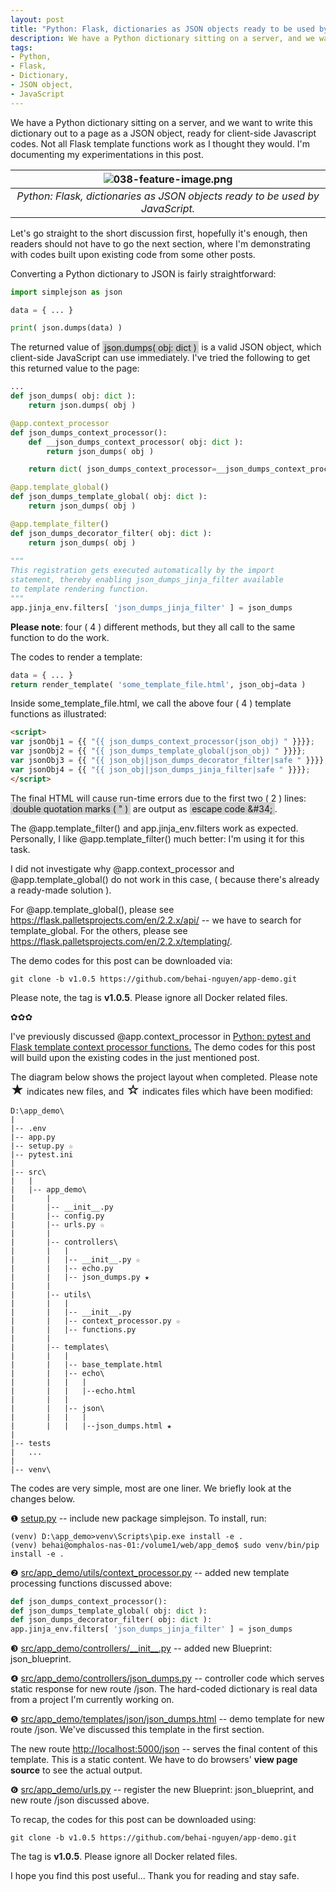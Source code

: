 ```yaml
---
layout: post
title: "Python: Flask, dictionaries as JSON objects ready to be used by JavaScript."
description: We have a Python dictionary sitting on a server, and we want to write this dictionary out to a page as a JSON object, ready for client-side Javascript codes. Not all Flask template functions work as I thought they would. I'm documenting my experimentations in this post.
tags:
- Python, 
- Flask, 
- Dictionary, 
- JSON object, 
- JavaScript
---
```


We have a Python dictionary sitting on a server, and we want to write this dictionary out to a page as a JSON object, ready for client-side Javascript codes. Not all Flask template functions work as I thought they would. I'm documenting my experimentations in this post.

| ![038-feature-image.png](https://behainguyen.files.wordpress.com/2022/09/038-feature-image.png) |
|:--:|
| *Python: Flask, dictionaries as JSON objects ready to be used by JavaScript.* |

Let's go straight to the short discussion first, hopefully it's enough, then readers should not have to go the next section, where I'm demonstrating with codes built upon existing code from some other posts.

Converting a 
<span class="keyword">
Python dictionary</span> to 
<span class="keyword">
JSON</span> is fairly straightforward:

```python
import simplejson as json

data = { ... }

print( json.dumps(data) )
```

The returned value of 
<span style="background-color:#d1d1d1;padding-top:0.125em;padding-right:0.25em;padding-bottom:0.125em;padding-left:0.25em;">
json.dumps( obj: dict )</span> is a valid 
<span class="keyword">
JSON object</span>, which client-side 
<span class="keyword">
JavaScript</span> can use immediately. I've tried the following
to get this returned value to the page:

```python
...
def json_dumps( obj: dict ):
    return json.dumps( obj )

@app.context_processor
def json_dumps_context_processor():
    def __json_dumps_context_processor( obj: dict ):
        return json_dumps( obj )

    return dict( json_dumps_context_processor=__json_dumps_context_processor )

@app.template_global()
def json_dumps_template_global( obj: dict ):
    return json_dumps( obj )

@app.template_filter()
def json_dumps_decorator_filter( obj: dict ):
    return json_dumps( obj )
	
"""
This registration gets executed automatically by the import 
statement, thereby enabling json_dumps_jinja_filter available
to template rendering function.
"""
app.jinja_env.filters[ 'json_dumps_jinja_filter' ] = json_dumps
```

**Please note**: four ( 4 ) different methods, but 
they all call to the same function to do the work.

The codes to render a template:

```python
data = { ... }
return render_template( 'some_template_file.html', json_obj=data )
```

Inside 
<span class="keyword">
some_template_file.html</span>, we call the above four ( 4 )
template functions as illustrated:

```html
<script>
var jsonObj1 = {{ "{{ json_dumps_context_processor(json_obj) " }}}};
var jsonObj2 = {{ "{{ json_dumps_template_global(json_obj) " }}}};
var jsonObj3 = {{ "{{ json_obj|json_dumps_decorator_filter|safe " }}}};
var jsonObj4 = {{ "{{ json_obj|json_dumps_jinja_filter|safe " }}}};
</script>
```

The final 
<span class="keyword">
HTML</span> will cause run-time errors due to the first two ( 2 ) 
lines: 
<span style="background-color:#d1d1d1;padding-top:0.125em;padding-right:0.25em;padding-bottom:0.125em;padding-left:0.25em;">
double quotation marks ( " )</span> are output as 
<span style="background-color:#d1d1d1;padding-top:0.125em;padding-right:0.25em;padding-bottom:0.125em;padding-left:0.25em;">
escape code &amp;#34;</span>.

The 
<span class="keyword">
@app.template_filter()</span> and 
<span class="keyword">
app.jinja_env.filters</span> work as expected. Personally, I like 
<span class="keyword">
@app.template_filter()</span> much better: I'm using it for this 
task.

I did not investigate why 
<span class="keyword">
@app.context_processor</span> and 
<span class="keyword">
@app.template_global()</span> do not work in this case, ( because 
there's already a ready-made solution ).

For <span class="keyword">
@app.template_global()</span>, please see 
<a href="https://flask.palletsprojects.com/en/2.2.x/api/"
title="API"
target="_blank">https://flask.palletsprojects.com/en/2.2.x/api/</a> 
-- we have to search for 
<span class="keyword">
template_global</span>. For the others, please see 
<a href="https://flask.palletsprojects.com/en/2.2.x/templating/"
title="Templates"
target="_blank">https://flask.palletsprojects.com/en/2.2.x/templating/</a>.

The demo codes for this post can be downloaded via:

```
git clone -b v1.0.5 https://github.com/behai-nguyen/app-demo.git
```

Please note, the tag is **v1.0.5**. Please ignore all 
<span class="keyword">
Docker</span> related files.

✿✿✿

I've previously discussed 
<span class="keyword">
@app.context_processor</span> in 
<a href="https://behainguyen.wordpress.com/2022/08/06/814/"
title="Python: pytest and Flask template context processor functions."
target="_blank">Python: pytest and Flask template context processor functions.</a>
The demo codes for this post will build upon the existing codes in the
just mentioned post.

The diagram below shows the project layout when completed.
Please note <span style="font-size:1.5em;">★</span> indicates 
new files, and <span style="font-size:1.5em;">☆</span> indicates 
files which have been modified: 

```
D:\app_demo\
|
|-- .env
|-- app.py
|-- setup.py ☆
|-- pytest.ini
|
|-- src\
|   |
|   |-- app_demo\
|       |   
|       |-- __init__.py
|       |-- config.py
|       |-- urls.py ☆
|       |
|       |-- controllers\
|       |   |
|       |   |-- __init__.py ☆
|       |   |-- echo.py
|       |   |-- json_dumps.py ★
|       |   
|       |-- utils\
|       |   |
|       |   |-- __init__.py 
|       |   |-- context_processor.py ☆
|       |   |-- functions.py
|       |
|       |-- templates\
|       |   |
|       |   |-- base_template.html
|       |   |-- echo\
|       |   |   |
|       |   |   |--echo.html
|       |   |
|       |   |-- json\
|       |   |   |
|       |   |   |--json_dumps.html ★
|       
|-- tests
|   ...
|
|-- venv\
```

The codes are very simple, most are one liner. We briefly look at
the changes below.

❶ <a href="https://github.com/behai-nguyen/app-demo/blob/main/setup.py"
title="setup.py" target="_blank">setup.py</a> -- include new package 
<span class="keyword">
simplejson</span>. To install, run:

```
(venv) D:\app_demo>venv\Scripts\pip.exe install -e .
(venv) behai@omphalos-nas-01:/volume1/web/app_demo$ sudo venv/bin/pip install -e .
```

❷ <a href="https://github.com/behai-nguyen/app-demo/blob/main/src/app_demo/utils/context_processor.py"
title="src/app_demo/utils/context_processor.py"
target="_blank">src/app_demo/utils/context_processor.py</a> -- added new template processing functions discussed above:

```python
def json_dumps_context_processor():
def json_dumps_template_global( obj: dict ):
def json_dumps_decorator_filter( obj: dict ):
app.jinja_env.filters[ 'json_dumps_jinja_filter' ] = json_dumps
```

❸ <a href="https://github.com/behai-nguyen/app-demo/blob/main/src/app_demo/controllers/__init__.py"
title="src/app_demo/controllers/__init__.py"
target="_blank">src/app_demo/controllers/&#95;&#95;init__.py</a> -- added new 
<span class="keyword">
Blueprint: json_blueprint</span>.

❹ <a href="https://github.com/behai-nguyen/app-demo/blob/main/src/app_demo/controllers/json_dumps.py"
title="src/app_demo/controllers/json_dumps.py"
target="_blank">src/app_demo/controllers/json_dumps.py</a> -- controller code 
which serves static response for new route 
<span class="keyword">
/json</span>. The hard-coded dictionary is real data from a project I'm
currently working on.

❺ <a href="https://github.com/behai-nguyen/app-demo/blob/main/src/app_demo/templates/json/json_dumps.html"
title="src/app_demo/templates/json/json_dumps.html"
target="_blank">src/app_demo/templates/json/json_dumps.html</a> -- demo 
template for new route 
<span class="keyword">
/json</span>. We've discussed this template in the first section. 

The new route 
<a href="http://localhost:5000/json"
title="http://localhost:5000/json"
target="_blank">http://localhost:5000/json</a> -- serves the 
final content of this template. This is a static content. 
We have to do browsers' **view page source** 
to see the actual output.

❻ <a href="https://github.com/behai-nguyen/app-demo/blob/main/src/app_demo/urls.py"
title="src/app_demo/urls.py" target="_blank">src/app_demo/urls.py</a> -- register
the new 
<span class="keyword">
Blueprint: json_blueprint</span>, and new route 
<span class="keyword">
/json</span> discussed above.

To recap, the codes for this post can be downloaded using:

```
git clone -b v1.0.5 https://github.com/behai-nguyen/app-demo.git
```

The tag is **v1.0.5**. Please ignore all 
<span class="keyword">
Docker</span> related files.

I hope you find this post useful... Thank you for reading and stay safe.

